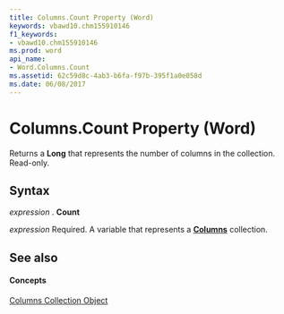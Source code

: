 ```yaml
---
title: Columns.Count Property (Word)
keywords: vbawd10.chm155910146
f1_keywords:
- vbawd10.chm155910146
ms.prod: word
api_name:
- Word.Columns.Count
ms.assetid: 62c59d8c-4ab3-b6fa-f97b-395f1a0e058d
ms.date: 06/08/2017
---
```



# Columns.Count Property (Word)

Returns a  **Long** that represents the number of columns in the collection. Read-only.


## Syntax

 _expression_ . **Count**

 _expression_ Required. A variable that represents a **[Columns](columns-object-word.md)** collection.


## See also


#### Concepts


[Columns Collection Object](columns-object-word.md)

